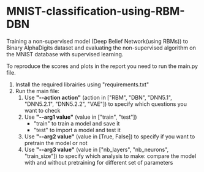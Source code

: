 # MNIST-classification-using-RBM-DBN
Training a non-supervised model (Deep Belief Network(using RBMs)) to Binary AlphaDigits dataset and
evaluating the non-supervised algorithm on the MNIST database with supervised learning.

To reproduce the scores and plots in the report you need to run the main.py file. 

1. Install the required librairies using "requirements.txt"
2. Run the main file:
   1. Use **"--action action"** (action in ["RBM", "DBN", "DNN5.1", "DNN5.2.1", "DNN5.2.2", "VAE"]) 
   to specify which questions you want to check 
   2. Use **"--arg1 value"** (value in ["train", "test"])
       - "train" to train a model and save it
       - "test" to import a model and test it
   3. Use **"--arg2 value"** (value in [True, False]) to specify if you want to pretrain the model or not
   4. Use **"--arg3 value"** (value in ["nb_layers", "nb_neurons", "train_size"]) to specify which analysis to make:
   compare the model with and without pretraining for different set of parameters